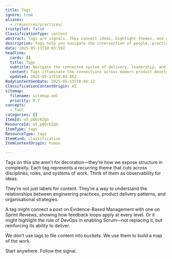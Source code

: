 ```yaml
---
title: Tags
ignore: true
aliases:
  - /resources/practices/
trustpilot: false
ClassificationType: content
abstract: Tags are signals. They connect ideas, highlight themes, and expose patterns across teams, technologies, and timelines. On this site, tags aren’t decoration—they’re how we reveal the relationships between engineering practices, product strategy, and organisational change. Whether you're exploring topics like flow efficiency, Scrum accountability, or DevOps as a delivery enabler, tags help surface what matters. No hierarchies. Just navigable, observable value.
description: Tags help you navigate the intersection of people, practices, and products. Use them to explore engineering discipline, product strategy, and organisational design across modern agile systems.
date: 2025-05-13T10:03:59Z
headline:
  cards: []
  title: Tags
  subtitle: Navigate the connected system of delivery, leadership, and engineering—through themes, not silos.
  content: Tags illuminate the connections across modern product development—Scrum as a social technology, Kanban as a strategy for flow, DevOps as an enabler of value. Use them to track themes, find patterns, and surface the practical intersections of people, process, and product.
  updated: 2025-05-13T10:04:05Z
BodyContentGenDate: 2025-05-13T10:04:12
ClassificationContentOrigin: AI
sitemap:
  filename: sitemap.xml
  priority: 0.7
concepts:
  - Tool
categories: []
ItemId: w5_pQGc6ZgG
ResourceId: w5_pQGc6ZgG
ItemType: tags
ResourceType: tags
ItemKind: classification
ItemContentOrigin: human

---
```

Tags on this site aren’t for decoration—they’re how we expose structure in complexity. Each tag represents a recurring theme that cuts across disciplines, roles, and systems of work. Think of them as observability for ideas.

They’re not just labels for content. They’re a way to understand the relationships between engineering practices, product delivery patterns, and organisational strategies.

A tag might connect a post on Evidence-Based Management with one on Sprint Reviews, showing how feedback loops apply at every level. Or it might highlight the role of DevOps in enabling Scrum—not replacing it, but reinforcing its ability to deliver.

We don’t use tags to file content into buckets. We use them to build a map of the work.

Start anywhere. Follow the signal.
